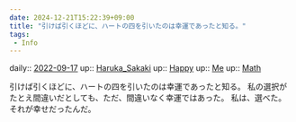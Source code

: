```yaml
---
date: 2024-12-21T15:22:39+09:00
title: "引けば引くほどに、ハートの四を引いたのは幸運であったと知る。"
tags:
 - Info
---
```


daily:: [2022-09-17](Daily_Note/2022-09-17.md)
up:: [Haruka_Sakaki](../Bar/Novel/Nacaria/Haruka_Sakaki.md)
up:: [Happy](../Bar/Novel/Topics/Happy.md)
up:: [Me](../Bar/Novel/Chaos/Me.md)
up:: [Math](../Bar/Novel/Topics/Math.md)

引けば引くほどに、ハートの四を引いたのは幸運であったと知る。
私の選択がたとえ間違いだとしても、ただ、間違いなく幸運ではあった。
私は、選べた。
それが幸せだったんだ。